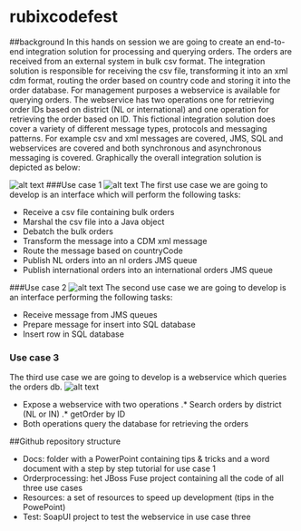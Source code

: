 # rubixcodefest

##background
In this hands on session we are going to create an end-to-end integration solution for processing and querying orders. The orders are received from an external system in bulk csv format. The integration solution is responsible for receiving the csv file, transforming it into an xml cdm format, routing the order based on country code and storing it into the order database. For management purposes a webservice is available for querying orders. The webservice has two operations one for retrieving order IDs based on district (NL or international) and one operation for retrieving the order based on ID. This fictional integration solution does cover a variety of different message types, protocols and messaging patterns. For example csv and xml messages are covered, JMS, SQL and webservices are covered and both synchronous and asynchronous messaging is covered. 
Graphically the overall integration solution is depicted as below:

![alt text](https://raw.githubusercontent.com/pimg/rubixcodefest/master/docs/pics/overall.png "overall integration solution")
###Use case 1
![alt text](https://raw.githubusercontent.com/pimg/rubixcodefest/master/docs/pics/Use_case_1_receiveOrders.png "use case 1")
The first use case we are going to develop is an interface which will perform the following tasks:
* Receive a csv file containing bulk orders
* Marshal the csv file into a Java object
* Debatch the bulk orders
* Transform the message into a CDM xml message
* Route the message based on countryCode
* Publish NL orders into an nl orders JMS queue
* Publish international orders into an international orders JMS queue

###Use case 2
![alt text](https://raw.githubusercontent.com/pimg/rubixcodefest/master/docs/pics/Use_case_2_StoreOrders.png "Use case 2")
The second use case we are going to develop is an interface performing the following tasks:
* Receive message from JMS queues
* Prepare message for insert into SQL database
* Insert row in SQL database

### Use case 3 
The third use case we are going to develop is a webservice which queries the orders db.
![alt text](https://raw.githubusercontent.com/pimg/rubixcodefest/master/docs/pics/Use_case_3_OrderInfoService.png "Use case 3")
* Expose a webservice with two operations
.* Search orders by district (NL or IN)
.* getOrder by ID
* Both operations query the database for retrieving the orders

##Github repository structure
* Docs: folder with a PowerPoint containing tips & tricks and a word document with a step by step tutorial for use case 1
* Orderprocessing: het JBoss Fuse project containing all the code of all three use cases
* Resources: a set of resources to speed up development (tips in the PowePoint)
* Test: SoapUI project to test the webservice in use case three

